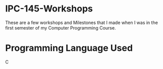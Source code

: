 # IPC-145-Workshops
These are a few workshops and Milestones that I made when I was in the first semester of my Computer Programming Course.

# Programming Language Used
C